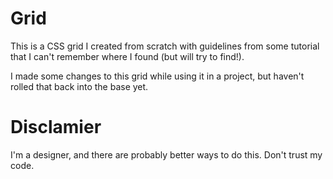 # Grid
This is a CSS grid I created from scratch with guidelines from some tutorial that I can't remember where I found (but will try to find!). 

I made some changes to this grid while using it in a project, but haven't rolled that back into the base yet.

# Disclamier
I'm a designer, and there are probably better ways to do this. Don't trust my code.